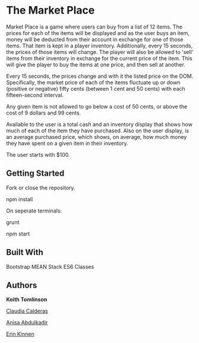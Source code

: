 # The Market Place
Market Place is a game where users can buy from a list of 12 items. The prices for each of the items will be displayed and as the user buys an item, money will be deducted from their account in exchange for one of those items. That item is kept in a player inventory. Additionally, every 15 seconds, the prices of those items will change. The player will also be allowed to 'sell' items from their inventory in exchange for the current price of the item. This will give the player to buy the items at one price, and then sell at another.

Every 15 seconds, the prices change and with it the listed price on the DOM. Specifically, the market price of each of the items fluctuate up or down (positive or negative) fifty cents (between 1 cent and 50 cents) with each fifteen-second interval.

Any given item is not allowed to go below a cost of 50 cents, or above the cost of 9 dollars and 99 cents.

Available to the user is a total cash and an inventory display that shows how much of each of the item they have purchased. Also on the user display, is an average purchased price, which shows, on average, how much money they have spent on a given item in their inventory.

The user starts with $100.

## Getting Started
Fork or close the repository. 

npm install

On seperate terminals:

grunt

npm start

## Built With
Bootstrap
MEAN Stack
ES6 Classes

## Authors
**Keith Tomlinson**

[Claudia Calderas](https://github.com/claudiacalderas)

[Anisa Abdulkadir](https://github.com/aanisa)

[Erin Kinnen](https://github.com/erinkinnen)

